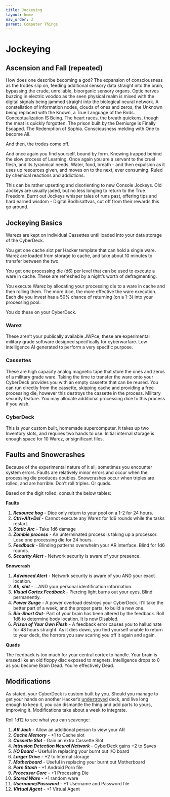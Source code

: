 ```yaml
---
title: Jockeying
layout: home
nav_order: 3
parent: Computer Things
---
```




# **Jockeying**


## **Ascension and Fall (repeated)**

How does one describe becoming a god? The expansion of consciousness as the trodes slip on, feeding additional sensory data straight into the brain, bypassing the crude, unreliable, bioorganic sensory organs. Optic nerves buzzing in electric voodoo as the seen physical realm is mixed with the digital signals being jammed straight into the biological neural network. A constellation of information nodes, clouds of ones and zeros, the Unknown being replaced with the Known, a True Language of the Birds. Conceptualization IS Being. The heart races, the breath quickens, though the meat is quickly forgotten. The prison built by the Demiurge is Finally Escaped. The Redemption of Sophia. Consciousness melding with One to become All. 

And then, the trodes come off. 

And once again you find yourself, bound by form. Knowing trapped behind the slow process of Learning. Once again you are a servant to the cruel flesh, and its tyrannical needs. Water, food, breath - and then expulsion as it uses up resources given, and moves on to the next, ever consuming. Ruled by chemical reactions and addictions. 

This can be rather upsetting and disorienting to new  Console Jockeys. Old Jockeys are usually jaded, but no less longing to return to the True Freedom. Burnt out Jockeys whisper tales of runs past, offering tips and hard earned wisdom - Digital Bodhisattvas, cut off from their rewards this go around. 


## **Jockeying Basics**

Warezs are kept on individual Cassettes until loaded into your data storage of the CyberDeck. 

You get one cache slot per Hacker template that can hold a single ware. Warez are loaded from storage to cache, and take about 10 minutes to transfer between the two. 

You get one processing die (d6) per level that can be used to execute a ware in cache. These are refreshed by a night’s worth of defragmenting. 

You execute Warez by allocating your processing die to a ware in cache and then rolling them. The more dice, the more effective the ware execution. Each die you invest has a 50% chance of returning (on a 1-3) into your processing pool.

You do these on your CyberDeck. 


### **Warez**

These aren’t your publically available JWPce, these are experimental military grade software designed specifically for cyberwarfare. Low intelligence AI generated to perform a very specific purpose.


### **Cassettes**

These are high capacity analog magnetic tape that store the ones and zeros of a military grade ware. Taking the time to transfer the ware onto your CyberDeck provides you with an empty cassette that can be reused. You can run directly from the cassette, skipping cache and providing a free processing die, however this destroys the cassette in the process. Military security feature. You may allocate additional processing dice to this process if you wish. 


### **CyberDeck**

This is your custom built, homemade supercomputer. It takes up two Inventory slots, and requires two hands to use. Initial internal storage is enough space for 10 Warez, or significant files.


## **Faults and Snowcrashes**

Because of the experimental nature of it all, sometimes you encounter system errors. Faults are relatively minor errors and occur when the processing die produces doubles. Snowcrashes occur when triples are rolled, and are horrible. Don’t roll triples. Or quads.

Based on the digit rolled, consult the below tables:

**Faults**



1. **_Resource hog_** - Dice only return to your pool on a 1-2 for 24 hours.
2. **_Ctrl+Alt+Del_** - Cannot execute any Warez for 1d6 rounds while the tasks restart.
3. **_Static Arc_** - Take 1d6 damage
4. **_Zombie process_** - An unterminated process is taking up a processor. Lose one processing die for 24 hours.
5. **_Feedback_** - Blinding patterns overwhelm your AR interface. Blind for 1d6 rounds.
6. **_Security Alert_** - Network security is aware of your presence.

**Snowcrash**



1. **_Advanced Alert_** - Network security is aware of you AND your exact location. 
2. **_Ah, shit_** - …AND your personal identification information. 
3. **_Visual Cortex Feedback_** - Piercing light burns out your eyes. Blind permanently. 
4. **_Power Surge_** - A power overload destroys your CyberDeck. It’ll take the better part of a week, and the proper parts, to build a new one. 
5. **_Bio-Short Out_**- Part of your brain has been altered by the feedback. Roll 1d6 to determine body location. It is now Disabled. 
6. **_Prison of Your Own Flesh_** - A feedback error causes you to hallucinate for 48 hours straight. As it dies down, you find yourself unable to return to your deck, the horrors you saw scaring you off it again and again.

**Quads**

The feedback is too much for your central cortex to handle. Your brain is erased like an old floppy disc exposed to magnets. Intelligence drops to 0 as you become Brain Dead. You’re effectively Dead. 


## **Modifications**

As stated, your CyberDeck is custom built by you. Should you manage to get your hands on another Hacker’s <span style="text-decoration:underline;">undestroyed</span> deck, and live long enough to keep it, you can dismantle the thing and add parts to yours, improving it. Modifications take about a week to integrate. 

Roll 1d12 to see what you can scavenge:



1. **_AR Jack_** - Allow an additional person to view your AR
2. **_Cache Memory_** - +1 to Cache slot
3. **_Cassette Slot_** - Gain an extra Cassette Slot
4. **_Intrusion Detection Neural Network_** - CyberDeck gains +2 to Saves
5. **_I/O Board_** - Useful in replacing your burnt out I/O board
6. **_Larger Drive_** - +2 to Internal storage
7. **_Motherboard_** - Useful in replacing your burnt out Motherboard
8. **_Porn Stash_** - +1 Android Porn file
9. **_Processor Core_** - +1 Processing Die
10. **_Stored Ware_** - +1 random ware
11. **_Username/Password_** - +1 Username and Password file
12. **_Virtual Agent_** - +1 Virtual Agent
